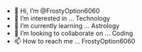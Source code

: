 - 👋 Hi, I’m @FrostyOption6060
- 👀 I’m interested in ... Technology
- 🌱 I’m currently learning ... Astrology
- 💞️ I’m looking to collaborate on ... Coding
- 📫 How to reach me ... FrostyOption6060
<!---
FrostyOption6060/FrostyOption6060 is a ✨ special ✨ repository because its `README.md` (this file) appears on your GitHub profile.
You can click the Preview link to take a look at your changes.
--->
